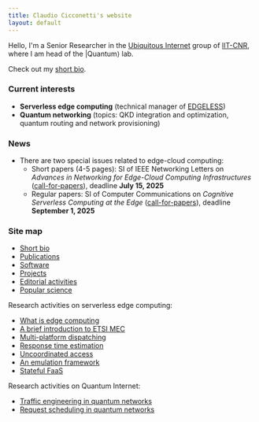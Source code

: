 ```yaml
---
title: Claudio Cicconetti's website
layout: default
---
```


Hello, I'm a Senior Researcher in the [Ubiquitous Internet](https://ui.iit.cnr.it/en/) group of [IIT-CNR](https://www.iit.cnr.it/en/claudio.cicconetti/), where I am head of the \|Quantum⟩ lab.

Check out my [short bio](bio.md).

### Current interests

- **Serverless edge computing** (technical manager of [EDGELESS](https://edgeless-project.eu/))
- **Quantum networking** (topics: QKD integration and optimization, quantum routing and network provisioning)

### News

- There are two special issues related to edge-cloud computing:
  - Short papers (4-5 pages): SI of IEEE Networking Letters on _Advances in Networking for Edge-Cloud Computing Infrastructures_ ([call-for-papers](https://www.comsoc.org/publications/journals/ieee-lnet/cfp/advances-networking-edge-cloud-computing-infrastructures)), deadline **July 15, 2025**
  - Regular papers: SI of Computer Communications on _Cognitive Serverless Computing at the Edge_ ([call-for-papers](https://www.sciencedirect.com/special-issue/320651/cognitive-serverless-computing-at-the-edge)), deadline **September 1, 2025**

### Site map


- [Short bio](bio.md)
- [Publications](publications.md)
- [Software](software.md)
- [Projects](projects.md)
- [Editorial activities](editorial.md)
- [Popular science](popular.md)

Research activities on serverless edge computing:
- [What is edge computing](edgecomputing.md)
- [A brief introduction to ETSI MEC](serverless-etsi.md)
- [Multi-platform dispatching](cloudcom2018.md)
- [Response time estimation](percom2019.md)
- [Uncoordinated access](uncoord.md)
- [An emulation framework](simpat.md)
- [Stateful FaaS](statefulfaas.md)

Research activities on Quantum Internet:
- [Traffic engineering in quantum networks](qnetprov.md)
- [Request scheduling in quantum networks](tqe2021.md)

